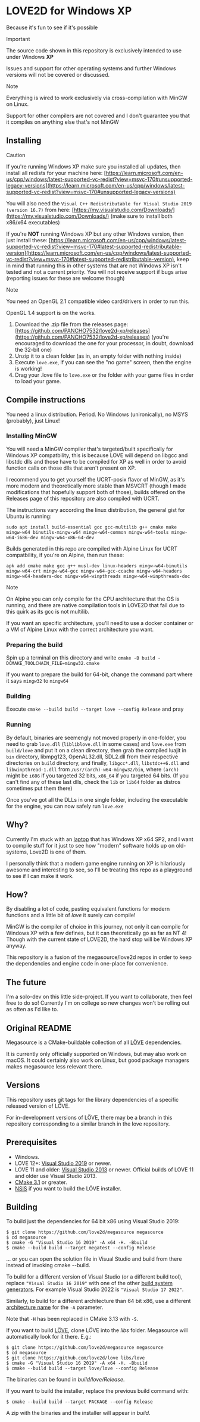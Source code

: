 # LOVE2D for Windows XP
Because it's fun to see if it's possible

> [!IMPORTANT]  
> The source code shown in this repository is exclusively intended to use under Windows **XP**
>
> Issues and support for other operating systems and further Windows versions will not be covered or discussed.

> [!NOTE]
> Everything is wired to work exclusively via cross-compilation with MinGW on Linux.
>
> Support for other compilers are not covered and I don't guarantee you that it compiles on anything else that's not MinGW

## Installing
> [!CAUTION]
> If you're running Windows XP make sure you installed all updates, then install all redists for your machine here: [https://learn.microsoft.com/en-us/cpp/windows/latest-supported-vc-redist?view=msvc-170#unsupported-legacy-versions](https://learn.microsoft.com/en-us/cpp/windows/latest-supported-vc-redist?view=msvc-170#unsupported-legacy-versions)
> 
> You will also need the `Visual C++ Redistributable for Visual Studio 2019 (version 16.7)` from here: [https://my.visualstudio.com/Downloads/](https://my.visualstudio.com/Downloads/) (make sure to install both x86/x64 executables)
>
> If you're **NOT** running Windows XP but any other Windows version, then just install these: [https://learn.microsoft.com/en-us/cpp/windows/latest-supported-vc-redist?view=msvc-170#latest-supported-redistributable-version](https://learn.microsoft.com/en-us/cpp/windows/latest-supported-vc-redist?view=msvc-170#latest-supported-redistributable-version), keep in mind that running this in other systems that are not Windows XP isn't tested and not a current priority. You will not receive support if bugs arise (reporting issues for these are welcome though)

> [!NOTE]
> You need an OpenGL 2.1 compatible video card/drivers in order to run this.
>
> OpenGL 1.4 support is on the works.

1) Download the .zip file from the releases page: [https://github.com/PANCHO7532/love2d-xp/releases](https://github.com/PANCHO7532/love2d-xp/releases) (you're encouraged to download the one for your processor, in doubt, download the 32-bit one)
2) Unzip it to a clean folder (as in, an empty folder with nothing inside)
3) Execute `love.exe`, if you can see the "no game" screen, then the engine is working!
4) Drag your .love file to `love.exe` or the folder with your game files in order to load your game.

## Compile instructions
You need a linux distribution. Period.
No Windows (unironically), no MSYS (probably), just Linux!

### Installing MinGW
You will need a MinGW compiler that's targeted/built specifically for Windows XP compatbility, this is because LOVE will depend on libgcc and libstdc dlls and those have to be compiled for XP as well in order to avoid function calls on those dlls that aren't present on XP.

I recommend you to get yourself the UCRT-posix flavor of MinGW, as it's more modern and theoretically more stable than MSVCRT (though I made modifications that hopefully support both of those), builds offered on the Releases page of this repository are also compiled with UCRT.

The instructions vary according the linux distribution, the general gist for Ubuntu is running:

`sudo apt install build-essential gcc gcc-multilib g++ cmake make mingw-w64 binutils-mingw-w64 mingw-w64-common mingw-w64-tools mingw-w64-i686-dev mingw-w64-x86-64-dev`

Builds generated in this repo are compiled with Alpine Linux for UCRT compatbility, if you're on Alpine, then run these:

`apk add cmake make gcc g++ musl-dev linux-headers mingw-w64-binutils mingw-w64-crt mingw-w64-gcc mingw-w64-gcc-ccache mingw-w64-headers mingw-w64-headers-doc mingw-w64-winpthreads mingw-w64-winpthreads-doc`
> [!NOTE]
> On Alpine you can only compile for the CPU architecture that the OS is running, and there are native compilation tools in LOVE2D that fail due to this quirk as its gcc is not multilib.
>
> If you want an specific architecture, you'll need to use a docker container or a VM of Alpine Linux with the correct architecture you want.

### Preparing the build

Spin up a terminal on this directory and write `cmake -B build -DCMAKE_TOOLCHAIN_FILE=mingw32.cmake`

If you want to prepare the build for 64-bit, change the command part where it says `mingw32` to `mingw64`

### Building

Execute `cmake --build build --target love --config Release` and pray

### Running

By default, binaries are seemengly not moved properly in one-folder, you need to grab `love.dll` (`libliblove.dll` in some cases) and `love.exe` from `build/love` and put it on a clean directory, then grab the compiled luajit in `bin` directory, libmpg123, OpenAL32.dll, SDL2.dll from their respective directories on `build` directory, and finally, `libgcc*.dll`, `libstdc++6.dll` and `libwinpthread-1.dll` from `/usr/(arch)-w64-mingw32/bin`, where `(arch)` might be `i686` if you targeted 32 bits, `x86_64` if you targeted 64 bits. (If you can't find any of these last dlls, check the `lib` or `lib64` folder as distros sometimes put them there)

Once you've got all the DLLs in one single folder, including the executable for the engine, you can now safely run `love.exe`

## Why?
Currently I'm stuck with an [laptop](https://soporte.exo.com.ar/support/solutions/articles/22000272369-netbook-exo-smart-x352) that has Windows XP x64 SP2, and I want to compile stuff for it just to see how "modern" software holds up on old-systems, Love2D is one of them.

I personally think that a modern game engine running on XP is hilariously awesome and interesting to see, so I'll be treating this repo as a playground to see if I can make it work.

## How?
By disabling a lot of code, pasting equivalent functions for modern functions and a little bit of *love* it surely can compile!

MinGW is the compiler of choice in this journey, not only it can compile for Windows XP with a few defines, but it can theoretically go as far as NT 4! Though with the current state of LOVE2D, the hard stop will be Windows XP anyway.

This repository is a fusion of the megasource/love2d repos in order to keep the dependencies and engine code in one-place for convenience.

## The future
I'm a solo-dev on this little side-project. If you want to collaborate, then feel free to do so! Currently I'm on college so new changes won't be rolling out as often as I'd like to.

## Original README

Megasource is a CMake-buildable collection of all [LÖVE][love2d] dependencies.

It is currently only officially supported on Windows, but may also work on macOS. It could certainly also work on Linux, but good package managers makes megasource less relevant there.

Versions
--------

This repository uses git tags for the library dependencies of a specific released version of LÖVE.

For in-development versions of LÖVE, there may be a branch in this repository corresponding to a similar branch in the love repository.

Prerequisites
-------------

 - Windows.
 - LOVE 12+: [Visual Studio 2019][vs2019] or newer.
 - LOVE 11 and older: [Visual Studio 2013][oldvs] or newer. Official builds of LOVE 11 and older use Visual Studio 2013.
 - [CMake 3.1][cmake] or greater.
 - [NSIS][nsis] if you want to build the LÖVE installer.

Building
--------

To build just the dependencies for 64 bit x86 using Visual Studio 2019:

	$ git clone https://github.com/love2d/megasource megasource
	$ cd megasource
	$ cmake -G "Visual Studio 16 2019" -A x64 -H. -Bbuild
	$ cmake --build build --target megatest --config Release

... or you can open the solution file in Visual Studio and build from there instead of invoking cmake --build.

To build for a different version of Visual Studio (or a different build tool), replace ```"Visual Studio 16 2019"``` with one of the other [build system generators][generators]. For example Visual Studio 2022 is ```"Visual Studio 17 2022"```.

Similarly, to build for a different architecture than 64 bit x86, use a different [architecture name][architectures] for the ```-A``` parameter.

Note that ```-H``` has been replaced in CMake 3.13 with ```-S```.

If you want to build [LÖVE][love2d], clone LÖVE into the *libs* folder. Megasource will automatically look for it there. E.g.:

	$ git clone https://github.com/love2d/megasource megasource
	$ cd megasource
	$ git clone https://github.com/love2d/love libs/love
	$ cmake -G "Visual Studio 16 2019" -A x64 -H. -Bbuild
	$ cmake --build build --target love/love --config Release

The binaries can be found in *build/love/Release*.

If you want to build the installer, replace the previous build command with:

    $ cmake --build build --target PACKAGE --config Release

A zip with the binaries and the installer will appear in *build*.

[love2d]: http://love2d.org
[cmake]: http://www.cmake.org/
[nsis]: http://nsis.sourceforge.net
[vs2019]: https://visualstudio.microsoft.com/downloads/
[oldvs]: https://visualstudio.microsoft.com/vs/older-downloads/
[generators]: https://cmake.org/cmake/help/latest/manual/cmake-generators.7.html#visual-studio-generators
[architectures]: https://cmake.org/cmake/help/latest/generator/Visual%20Studio%2016%202019.html#platform-selection

